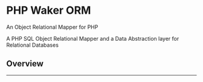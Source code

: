 # PHP Waker ORM

An Object Relational Mapper for PHP

A PHP SQL Object Relational Mapper and a Data Abstraction layer for Relational Databases

## Overview

---
